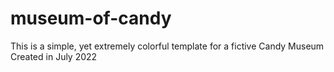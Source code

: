 # museum-of-candy

This is a simple, yet extremely colorful template for a fictive Candy Museum
Created in July 2022
